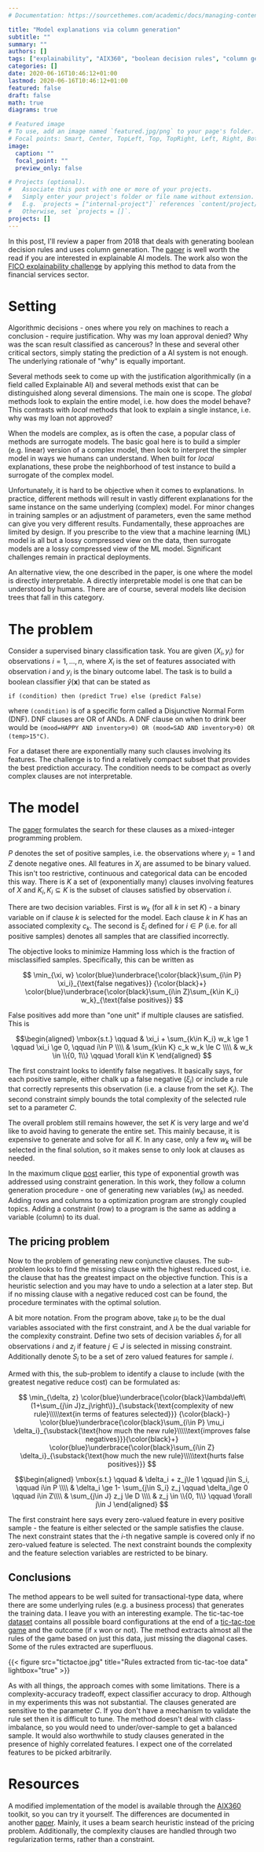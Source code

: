 ```yaml
---
# Documentation: https://sourcethemes.com/academic/docs/managing-content/

title: "Model explanations via column generation"
subtitle: ""
summary: ""
authors: []
tags: ["explainability", "AIX360", "boolean decision rules", "column generation", "mixed integer programming"]
categories: []
date: 2020-06-16T10:46:12+01:00
lastmod: 2020-06-16T10:46:12+01:00
featured: false
draft: false
math: true
diagrams: true

# Featured image
# To use, add an image named `featured.jpg/png` to your page's folder.
# Focal points: Smart, Center, TopLeft, Top, TopRight, Left, Right, BottomLeft, Bottom, BottomRight.
image:
  caption: ""
  focal_point: ""
  preview_only: false

# Projects (optional).
#   Associate this post with one or more of your projects.
#   Simply enter your project's folder or file name without extension.
#   E.g. `projects = ["internal-project"]` references `content/project/deep-learning/index.md`.
#   Otherwise, set `projects = []`.
projects: []
---
```


In this post, I'll review a paper from 2018 that deals with generating boolean decision rules and uses column generation. The [paper](https://dl.acm.org/doi/10.5555/3327345.3327376) is well worth the read if you are interested in explainable AI models. The work also won the [FICO explainability challenge](https://community.fico.com/s/explainable-machine-learning-challenge) by applying this method to data from the financial services sector. 

# Setting

Algorithmic decisions - ones where you rely on machines to reach a conclusion - require justification. Why was my loan approval denied? Why was the scan result classified as cancerous? In these and several other critical sectors, simply stating the prediction of a AI system is not enough. The underlying rationale of "why" is equally important. 

Several methods seek to come up with the justification algorithmically (in a field called Explainable AI) and several methods exist that can be distinguished along several dimensions. The main one is scope. The *global* methods look to explain the entire model, i.e. how does the model behave? This contrasts with *local* methods that look to explain a single instance, i.e. why was my loan not approved?

When the models are complex, as is often the case, a popular class of methods are surrogate models. The basic goal here is to build a simpler (e.g. linear) version of a complex model, then look to interpret the simpler model in ways we humans can understand. When built for *local* explanations, these probe the neighborhood of test instance to build a surrogate of the complex model. 

Unfortunately, it is hard to be objective when it comes to explanations. In practice, different methods will result in vastly different explanations for the same instance on the same underlying (complex) model. For minor changes in training samples or an adjustment of parameters, even the same method can give you very different results. Fundamentally, these approaches are limited by design. If you prescribe to the view that a machine learning (ML) model is all but a lossy compressed view on the data, then surrogate models are a lossy compressed view of the ML model. Significant challenges remain in practical deployments.

An alternative view, the one described in the paper, is one where the model is directly interpretable. A directly interpretable model is one that can be understood by humans. There are of course, several models like decision trees that fall in this category. 

# The problem

Consider a supervised binary classification task. You are given $(X_i, y_i)$ for observations $i = 1,..., n$, where $X_i$ is the set of features associated with observation $i$ and $y_i$ is the binary outcome label. The task is to build a boolean classifier $\hat{y}(\mathbf{x})$ that can be stated as

```
if (condition) then (predict True) else (predict False)
```
where `(condition)` is of a specific form called a Disjunctive Normal Form (DNF). DNF clauses are OR of ANDs. A DNF clause on when to drink beer would be `(mood=HAPPY AND inventory>0) OR (mood=SAD AND inventory>0) OR (temp>15°C)`.

For a dataset there are exponentially many such clauses involving its features. The challenge is to find a relatively compact subset that provides the best prediction accuracy. The condition needs to be compact as overly complex clauses are not interpretable. 

# The model

The [paper](https://dl.acm.org/doi/10.5555/3327345.3327376) formulates the search for these clauses as a mixed-integer programming problem. 

$P$ denotes the set of positive samples, i.e. the observations where $y_i = 1$ and $Z$ denote negative ones. All features in $X_i$ are assumed to be binary valued. This isn't too restrictive, continuous and categorical data can be encoded this way.  There is $K$ a set of (exponentially many) clauses involving features of $X$ and $K_i, K_i\subseteq K$ is the subset of clauses satisfied by observation $i$. 

There are two decision variables. First is $w_k$ (for all $k$ in set $K$) - a binary variable on if clause $k$ is selected for the model. Each clause $k$ in $K$ has an associated complexity $c_k$. The second is $\xi_i$ defined for $i \in P$ (i.e. for all positive samples) denotes all samples that are classified incorrectly.

The objective looks to minimize Hamming loss which is the fraction of misclassified samples. Specifically, this can be written as

$$
\min_{\xi, w} \color{blue}\underbrace{\color{black}\sum_{i\in P} \xi_i}_{\text{false negatives}} {\color{black}+}
\color{blue}\underbrace{\color{black}\sum_{i\in Z}\sum_{k\in K_i} w_k}_{\text{false positives}}
$$

False positives add more than "one unit" if multiple clauses are satisfied. This is

$$\begin{aligned}
\mbox{s.t.} \qquad & \xi_i + \sum_{k\in K_i} w_k \ge 1 \qquad \xi_i \ge 0, \qquad i\in P \\\\
& \sum_{k\in K} c_k w_k \le C \\\\
& w_k \in \\{0, 1\\} \qquad \forall k\in K
\end{aligned}
$$

The first constraint looks to identify false negatives. It basically says, for each positive sample, either chalk up a false negative ($\xi_i$) or include a rule that correctly represents this observation (i.e. a clause from the set $K_i$). The second constraint simply bounds the total complexity of the selected rule set to a parameter $C$. 

The overall problem still remains however, the set $K$ is very large and we'd like to avoid having to generate the entire set. This mainly because, it is expensive to generate and solve for all $K$. In any case, only a few $w_k$ will be selected in the final solution, so it makes sense to only look at clauses as needed.

In the maximum clique [post](../max-clique) earlier, this type of exponential growth was addressed using constraint generation. In this work, they follow a column generation procedure - one of generating new variables ($w_k$) as needed. Adding rows and columns to a optimization program are strongly coupled topics. Adding a constraint (row) to a program is  the same as adding a variable (column) to its dual. 

## The pricing problem

Now to the problem of generating new conjunctive clauses. The sub-problem looks to find the missing clause with the highest reduced cost, i.e. the clause that has the greatest impact on the objective function. This is a heuristic selection and you may have to undo a selection at a later step. But if no missing clause with a negative reduced cost can be found, the procedure terminates with the optimal solution.

A bit more notation. From the program above, take $\mu_i$ to be the dual variables associated with the first constraint, and $\lambda$ be the dual variable for the complexity constraint. Define two sets of decision variables $\delta_i$ for all observations $i$ and $z_j$ if feature $j\in J$ is selected in missing constraint. Additionally denote $S_i$ to be a set of zero valued features for sample $i$. 

Armed with this, the sub-problem to identify a clause to include (with the greatest negative reduce cost) can be formulated as:

$$
\min_{\delta, z} \color{blue}\underbrace{\color{black}\lambda\left\(1+\sum_{j\in J}z_j\right\)}_{\substack{\text{complexity of new rule}\\\\\text{in terms of features selected}}} {\color{black}-}
\color{blue}\underbrace{\color{black}\sum_{i\in P} \mu_i \delta_i}_{\substack{\text{how much the new rule}\\\\\text{improves false negatives}}}{\color{black}+}
\color{blue}\underbrace{\color{black}\sum_{i\in Z} \delta_i}_{\substack{\text{how much the new rule}\\\\\text{hurts false positives}}}
$$


$$\begin{aligned}
\mbox{s.t.} \qquad & \delta_i + z_j\le 1 \qquad j\in S_i, \qquad i\in P \\\\
&  \delta_i \ge 1- \sum_{j\in S_i} z_j \qquad \delta_i\ge 0 \qquad i\in Z\\\\
& \sum_{j\in J} z_j \le D \\\\
& z_j \in \\{0, 1\\} \qquad \forall j\in J
\end{aligned}
$$

The first constraint here says every zero-valued feature in every positive sample - the feature is either selected or the sample satisfies the clause. The next constraint states that the $i$-th negative sample is covered only if no zero-valued feature is selected. The next constraint bounds the complexity and the feature selection variables are restricted to be binary.

## Conclusions

The method appears to be well suited for transactional-type data, where there are some underlying rules (e.g. a business process) that generates the training data. I leave you with an interesting example. The tic-tac-toe [dataset](https://archive.ics.uci.edu/ml/datasets/Tic-Tac-Toe+Endgame) contains all possible board configurations at the end of a [tic-tac-toe game](https://en.wikipedia.org/wiki/Tic-tac-toe) and the outcome (if `x` won or not). The method extracts almost all the rules of the game based on just this data, just missing the diagonal cases. Some of the rules extracted are superfluous.

{{< figure src="tictactoe.jpg" title="Rules extracted from tic-tac-toe data" lightbox="true" >}}

As with all things, the approach comes with some limitations. There is a complexity-accuracy tradeoff, expect classifier accuracy to drop. Although in my experiments this was not substantial. The clauses generated are sensitive to the parameter $C$. If you don't have a mechanism to validate the rule set then it is difficult to tune. The method doesn't deal with class-imbalance, so you would need to under/over-sample to get a balanced sample. It would also worthwhile to study clauses generated in the presence of highly correlated features. I expect one of the correlated features to be picked arbitrarily.

# Resources

A modified implementation of the model is available through the [AIX360](https://github.com/IBM/AIX360/) toolkit, so you can try it yourself. The differences are documented in another [paper](https://arxiv.org/pdf/1909.03012.pdf). Mainly, it uses a beam search heuristic instead of the pricing problem. Additionally, the complexity clauses are handled through two regularization terms, rather than a constraint. 
